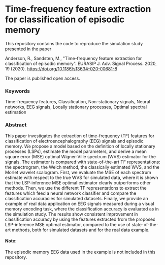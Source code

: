 # Time-frequency feature extraction for classification of episodic memory

This repository contains the code to reproduce the simulation study presented in the paper

Anderson, R., Sandsten, M., "Time-frequency feature extraction for classification of episodic memory". EURASIP J. Adv. Signal Process. 2020, 19 (2020).
https://doi.org/10.1186/s13634-020-00681-8

The paper is published open access.

### Keywords
Time-frequency features, Classification, Non-stationary signals, Neural networks, EEG signals, Locally stationary processes, Optimal spectral estimation

### Abstract
This paper investigates the extraction of time-frequency (TF) features for classification of electroencephalography (EEG) signals and episodic memory. We propose a model based on the definition of locally stationary processes (LSPs), estimate the model parameters, and derive a mean square error (MSE) optimal Wigner-Ville spectrum (WVS) estimator for the signals. The estimator is compared with state-of-the-art TF representations: the spectrogram, the Welch method, the classically estimated WVS, and the Morlet wavelet scalogram. First, we evaluate the MSE of each spectrum estimate with respect to the true WVS for simulated data, where it is shown that the LSP-inference MSE optimal estimator clearly outperforms other methods. Then, we use the different TF representations to extract the features which feed a neural network classifier and compare the classification accuracies for simulated datasets. Finally, we provide an example of real data application on EEG signals measured during a visual memory encoding task, where the classification accuracy is evaluated as in the simulation study. The results show consistent improvement in classification accuracy by using the features extracted from the proposed LSP-inference MSE optimal estimator, compared to the use of state-of-the-art methods, both for simulated datasets and for the real data example.

#### Note: 
The episodic memory EEG data used in the example is not included in this repository.
